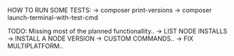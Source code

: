 HOW TO RUN SOME TESTS:
-> composer print-versions
-> composer launch-terminal-with-test-cmd

TODO:
Missing most of the planned functionallity..
-> LIST NODE INSTALLS
-> INSTALL A NODE VERSION
-> CUSTOM COMMANDS..
-> FIX MULTIPLATFORM..
